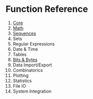 # Function Reference

1. [Core](fref/core.md)
2. [Math](fref/math.md)
3. [Sequences](fref/seq.md)
4. Sets
5. Regular Expressions
6. Date & Time
7. Tables
8. [Bits & Bytes](fref/bits.md)
9. Data Import/Export
10. Combinatorics
11. Plotting
12. Statistics
13. File IO
14. System Integration